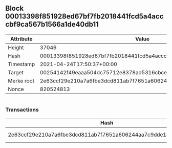## Block 00013398f851928ed67bf7fb2018441fcd5a4acccbf9ca567b1566a1de40db11

Attribute | Value
--- | ---
Height | 37046
Hash | 00013398f851928ed67bf7fb2018441fcd5a4acccbf9ca567b1566a1de40db11
Timestamp | 2021-04-24T17:50:37+00:00
Target | 00254142f49eaaa504dc75712e8378ad5316cbcead634704b3734b6271167cc4
Merke root | 2e63ccf29e210a7a6fbe3dcd811ab7f7651a606244aa7c9dde1e340331df2fd0
Nonce | 820524813

```

```

### Transactions

Hash | Amount
--- | ---
[2e63ccf29e210a7a6fbe3dcd811ab7f7651a606244aa7c9dde1e340331df2fd0](2e63ccf29e210a7a6fbe3dcd811ab7f7651a606244aa7c9dde1e340331df2fd0.md) | 10.00000000 SKEPTI 

